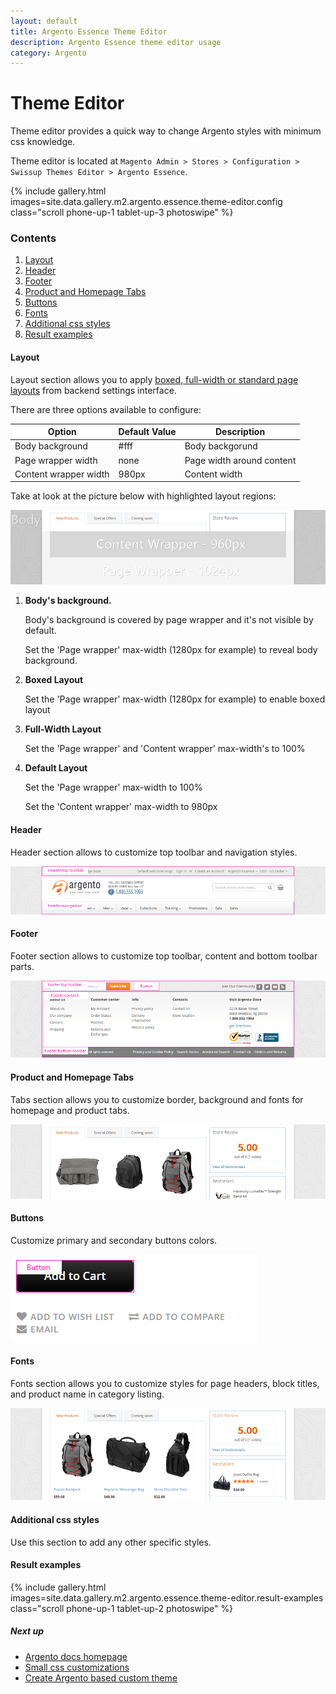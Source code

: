 ```yaml
---
layout: default
title: Argento Essence Theme Editor
description: Argento Essence theme editor usage
category: Argento
---
```


# Theme Editor

Theme editor provides a quick way to change Argento styles with minimum css
knowledge.

Theme editor is located at `Magento Admin > Stores > Configuration > Swissup Themes Editor > Argento Essence`.

{% include gallery.html images=site.data.gallery.m2.argento.essence.theme-editor.config class="scroll phone-up-1 tablet-up-3 photoswipe" %}

### Contents

 1. [Layout](#layout)
 2. [Header](#header)
 3. [Footer](#footer)
 4. [Product and Homepage Tabs](#products-and-homepage-tabs)
 5. [Buttons](#buttons)
 6. [Fonts](#fonts)
 7. [Additional css styles](#additional-css-styles)
 7. [Result examples](#result-examples)

#### Layout

Layout section allows you to apply
[boxed, full-width or standard page layouts](/m2/argento/customization/boxed-full-width-and-standard-layout-types/)
from backend settings interface.

There are three options available to configure:

Option | Default Value | Description
-------|---------------|------------
Body background | #fff | Body backgorund
Page wrapper width | none | Page width around content
Content wrapper width | 980px | Content width

Take at look at the picture below with highlighted layout regions:

![Argento Essence Header Structure](/images/m2/argento/essence/theme-editor/layout.png)

 1. **Body's background.**

    Body's background is covered by page wrapper and it's not visible by default.

    Set the 'Page wrapper' max-width (1280px for example) to reveal body background.

 2. **Boxed Layout**

    Set the 'Page wrapper' max-width (1280px for example) to enable boxed layout

 3. **Full-Width Layout**

    Set the 'Page wrapper' and 'Content wrapper' max-width's to 100%

 4. **Default Layout**

    Set the 'Page wrapper' max-width to 100%

    Set the 'Content wrapper' max-width to 980px

#### Header

Header section allows to customize top toolbar and navigation styles.

![Argento Essence Header Structure](/images/m2/argento/essence/theme-editor/header.png)

#### Footer

Footer section allows to customize top toolbar, content and bottom toolbar parts.

![Argento Essence Footer Structure](/images/m2/argento/essence/theme-editor/footer.png)

#### Product and Homepage Tabs

Tabs section allows you to customize border, background and fonts for homepage
and product tabs.

![Homepage tabs](/images/m2/argento/essence/theme-editor/tabs.png)

#### Buttons

Customize primary and secondary buttons colors.

![Primary button](/images/m2/argento/essence/theme-editor/button.png)

#### Fonts

Fonts section allows you to customize styles for page headers, block titles,
and product name in category listing.

![Product name font](/images/m2/argento/essence/theme-editor/fonts.png)

#### Additional css styles

Use this section to add any other specific styles.

#### Result examples

{% include gallery.html images=site.data.gallery.m2.argento.essence.theme-editor.result-examples class="scroll phone-up-1 tablet-up-2 photoswipe" %}

##### Next up

- [Argento docs homepage](/m2/argento/)
- [Small css customizations](/m2/argento/customization/custom-css/)
- [Create Argento based custom theme](/m2/argento/customization/custom-theme/)
